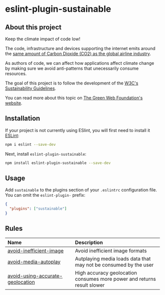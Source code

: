 # eslint-plugin-sustainable

## About this project

Keep the climate impact of code low!

The code, infrastructure and devices supporting the internet emits around the [same amount of Carbon Dioxide (CO2) as the global airline industry](https://theshiftproject.org/wp-content/uploads/2019/03/Executive-Summary_Lean-ICT-Report_EN_lowdef.pdf).

As authors of code, we can affect how applications affect climate change by making sure we avoid anti-patterns that unecessarily consume resources.

The goal of this project is to follow the development of the [W3C's Sustainability Guidelines](https://w3c.github.io/sustyweb).

You can read more about this topic on [The Green Web Foundation's website](https://www.thegreenwebfoundation.org).

## Installation

If your project is not currently using ESlint, you will first need to install it [ESLint](https://eslint.org/):

```sh
npm i eslint --save-dev
```

Next, install `eslint-plugin-sustainable`:

```sh
npm install eslint-plugin-sustainable --save-dev
```

## Usage

Add `sustainable` to the plugins section of your `.eslintrc` configuration file. You can omit the `eslint-plugin-` prefix:

```json
{
  "plugins": ["sustainable"]
}
```

## Rules

<!-- begin auto-generated rules list -->

| Name                                                                               | Description                                                             |
| :--------------------------------------------------------------------------------- | :---------------------------------------------------------------------- |
| [avoid-inefficient-image](docs/rules/avoid-inefficient-image.md)                   | Avoid inefficient image formats                                         |
| [avoid-media-autoplay](docs/rules/avoid-media-autoplay.md)                         | Autplaying media loads data that may not be consumed by the user        |
| [avoid-using-accurate-geolocation](docs/rules/avoid-using-accurate-geolocation.md) | High accuracy geolocation consumes more power and returns result slower |

<!-- end auto-generated rules list -->

